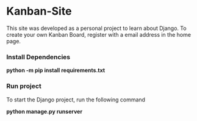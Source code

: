 # Kanban-Site

This site was developed as a personal project to learn about Django. To create your own Kanban Board, register with a email address in the home page.

### Install Dependencies

<b> python -m pip install requirements.txt</b>

### Run project

To start the Django project, run the following command

<b>python manage.py runserver</b>

